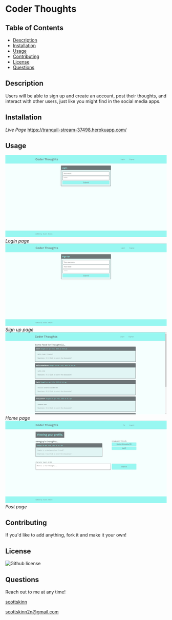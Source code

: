 # Coder Thoughts

## Table of Contents

- [Description](#description)
- [Installation](#installation)
- [Usage](#usage)
- [Contributing](#contributing)
- [License](#license)
- [Questions](#questions)

## Description

Users will be able to sign up and create an account, post their thoughts, and interact with other users, just like you might find in the social media apps.

## Installation

*Live Page*
<https://tranquil-stream-37498.herokuapp.com/>

## Usage

![login page](./images/login-page.jpg "login page")
*Login page*
![signup page](./images/signup-page.jpg "signup page")
*Sign up page*
![home page](./images/home-page.jpg "home page")
*Home page*
![post page](./images/post-page.jpg "post page")
*Post page*

## Contributing

If you'd like to add anything, fork it and make it your own!

## License

  ![Github license](https://img.shields.io/badge/licence-MIT-blue.svg)

## Questions

Reach out to me at any time!

[scottskinn](https://github.com/scottskinn/)

[scottskinn2n@gmail.com](mailto:scottskinn2n@gmail.com)
